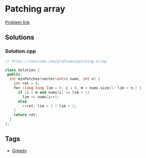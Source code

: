 # Patching array

[Problem link](https://leetcode.com/problems/patching-array)

## Solutions


### Solution.cpp
```cpp
// https://leetcode.com/problems/patching-array

class Solution {
 public:
  int minPatches(vector<int>& nums, int n) {
    int ret = 0;
    for (long long lim = 0, i = 0, m = nums.size(); lim < n;) {
      if (i < m and nums[i] <= lim + 1)
        lim += nums[i++];
      else
        ++ret, lim = 2 * lim + 1;
    }
    return ret;
  }
};
```
## Tags

* [Greedy](/README.md#Greedy)
